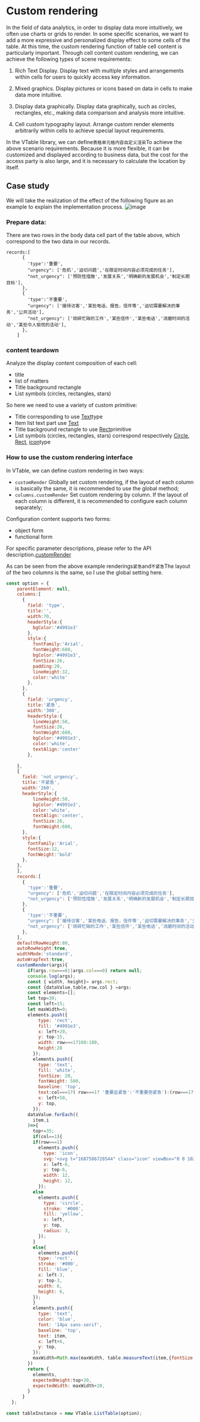 # Custom rendering

In the field of data analytics, in order to display data more intuitively, we often use charts or grids to render. In some specific scenarios, we want to add a more expressive and personalized display effect to some cells of the table. At this time, the custom rendering function of table cell content is particularly important. Through cell content custom rendering, we can achieve the following types of scene requirements:

1.  Rich Text Display. Display text with multiple styles and arrangements within cells for users to quickly access key information.

2.  Mixed graphics. Display pictures or icons based on data in cells to make data more intuitive.

3.  Display data graphically. Display data graphically, such as circles, rectangles, etc., making data comparison and analysis more intuitive.

4.  Cell custom typography layout. Arrange custom render elements arbitrarily within cells to achieve special layout requirements.

In the VTable library, we can define`表格单元格内容自定义渲染`To achieve the above scenario requirements. Because it is more flexible, it can be customized and displayed according to business data, but the cost for the access party is also large, and it is necessary to calculate the location by itself.

## Case study

We will take the realization of the effect of the following figure as an example to explain the implementation process.
![image](https://lf9-dp-fe-cms-tos.byteorg.com/obj/bit-cloud/364e85f0a2e6efbc39057a002.png)

### Prepare data:

There are two rows in the body data cell part of the table above, which correspond to the two data in our records.

    records:[
          {
            'type':'重要',
            "urgency": ['危机','迫切问题','在限定时间内容必须完成的任务'],
            "not_urgency": ['预防性措施','发展关系','明确新的发展机会','制定长期目标'],
          },
          {
            'type':'不重要',
            "urgency": ['接待访客','某些电话、报告，信件等','迫切需要解决的事务','公共活动'],
            "not_urgency": ['琐碎忙碌的工作','某些信件','某些电话','消磨时间的活动','某些令人愉悦的活动'],
          },
        ]

### content teardown

Analyze the display content composition of each cell:

*   title
*   list of matters
*   Title background rectangle
*   List symbols (circles, rectangles, stars)

So here we need to use a variety of custom primitive:

*   Title corresponding to use [Text](/options/ListTable#customRender.elements.text.type)type
*   Item list text part use [Text](/options/ListTable#customRender.elements.text.type)
*   Title background rectangle to use [Rect](/options/ListTable#customRender.elements.rect.type)primitive
*   List symbols (circles, rectangles, stars) correspond respectively [Circle](/options/ListTable#customRender.elements.circle.type), [Rect](/options/ListTable#customRender.elements.rect.type), [icon](/options/ListTable#customRender.elements.icon.type)type

### How to use the custom rendering interface

In VTable, we can define custom rendering in two ways:

*   `customRender` Globally set custom rendering, if the layout of each column is basically the same, it is recommended to use the global method;
*   `columns.customRender` Set custom rendering by column. If the layout of each column is different, it is recommended to configure each column separately;

Configuration content supports two forms:

*   object form
*   functional form

For specific parameter descriptions, please refer to the API description.[customRender](http://10.3.213.155:3011/zh/option.html#ListTable.customRender)

As can be seen from the above example renderings`紧急`and`不紧急`The layout of the two columns is the same, so I use the global setting here.

```javascript livedemo
const option = {
    parentElement: null,
    columns:[
      {
        field: 'type',
        title:'',
        width:70,
        headerStyle:{
          bgColor:'#4991e3'
        },
        style:{
          fontFamily:'Arial',
          fontWeight:600,
          bgColor:'#4991e3',
          fontSize:26,
          padding:20,
          lineHeight:32,
          color:'white'
        },
      }, 
      {
        field: 'urgency',
        title:'紧急',
        width:'300',
        headerStyle:{
          lineHeight:50,
          fontSize:26,
          fontWeight:600,
          bgColor:'#4991e3',
          color:'white',
          textAlign:'center'
        },
      
    },
    {
      field: 'not_urgency',
      title:'不紧急',
      width:'260',
      headerStyle:{
          lineHeight:50,
          bgColor:'#4991e3',
          color:'white',
          textAlign:'center',
          fontSize:26,
          fontWeight:600,
      },
      style:{
        fontFamily:'Arial',
        fontSize:12,
        fontWeight:'bold'
      },
    }, 
    ],
    records:[
      {
        'type':'重要',
        "urgency": ['危机','迫切问题','在限定时间内容必须完成的任务'],
        "not_urgency": ['预防性措施','发展关系','明确新的发展机会','制定长期目标'],
      },
      {
        'type':'不重要',
        "urgency": ['接待访客','某些电话、报告，信件等','迫切需要解决的事务','公共活动'],
        "not_urgency": ['琐碎忙碌的工作','某些信件','某些电话','消磨时间的活动','某些令人愉悦的活动'],
      },
    ],
    defaultRowHeight:80,
    autoRowHeight:true,
    widthMode:'standard',
    autoWrapText:true,
    customRender(args){
        if(args.row===0||args.col===0) return null;
        console.log(args);
        const { width, height}= args.rect;
        const {dataValue,table,row,col } =args;
        const elements=[];
        let top=30;
        const left=15;
        let maxWidth=0;
        elements.push({
            type: 'rect',
            fill: '#4991e3',
            x: left+20,
            y: top-15,
            width: row===1?160:180,
            height:28
          });
          elements.push({
            type: 'text',
            fill: 'white',
            fontSize: 20,
            fontWeight: 500, 
            baseline: 'top',
            text:col===1?( row===1? '重要且紧急':'不重要但紧急'):(row===1? '重要不紧急':'不重要不紧急'),
            x: left+50,
            y: top,
          });
        dataValue.forEach((
          item,i
        )=>{
          top+=35;
          if(col==1){
          if(row===1)
            elements.push({
              type: 'icon',
              svg:'<svg t="1687586728544" class="icon" viewBox="0 0 1024 1024" version="1.1" xmlns="http://www.w3.org/2000/svg" p-id="1480" width="200" height="200"><path d="M576.4 203.3c46.7 90.9 118.6 145.5 215.7 163.9 97.1 18.4 111.5 64.9 43.3 139.5s-95.6 162.9-82.3 265.2c13.2 102.3-24.6 131-113.4 86.2s-177.7-44.8-266.6 0-126.6 16-113.4-86.2c13.2-102.3-14.2-190.7-82.4-265.2-68.2-74.6-53.7-121.1 43.3-139.5 97.1-18.4 169-73 215.7-163.9 46.6-90.9 93.4-90.9 140.1 0z" fill="#733FF1" p-id="1481"></path></svg>',
              x: left-6,
              y: top-6,
              width: 12,
              height: 12,
            });
          else
            elements.push({
              type: 'circle',
              stroke: '#000',
              fill: 'yellow',
              x: left,
              y: top,
              radius: 3,
            });
          }
          else{
            elements.push({
            type: 'rect',
            stroke: '#000',
            fill: 'blue',
            x: left-3,
            y: top-3,
            width: 6,
            height: 6,
          });
          }
          elements.push({
            type: 'text',
            color: 'blue',
            font: '14px sans-serif',
            baseline: 'top',
            text: item,
            x: left+6,
            y: top,
          });
          maxWidth=Math.max(maxWidth, table.measureText(item,{fontSize:"15",}).width);
        })
        return {
          elements,
          expectedHeight:top+20,
          expectedWidth: maxWidth+20,
        }
      }
  };
  
const tableInstance = new VTable.ListTable(option);
```
